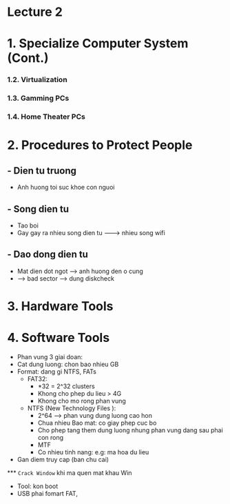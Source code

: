 # Lecture 2

# 1. Specialize Computer System (Cont.)

### 1.2. Virtualization

### 1.3. Gamming PCs

### 1.4. Home Theater PCs


# 2. Procedures to Protect People


## - Dien tu truong

- Anh huong toi suc khoe con nguoi

## - Song dien tu

- Tao boi 
- Gay gay ra nhieu song dien tu ---> nhieu song wifi

## - Dao dong dien tu

- Mat dien dot ngot --> anh huong den o cung
- --> bad sector --> dung diskcheck

# 3. Hardware Tools

# 4. Software Tools

- Phan vung 3 giai doan:
 - Cat dung luong: chon bao nhieu GB
 - Format: dang gi NTFS, FATs
   - FAT32: 
     - *32 = 2^32 clusters
     - Khong cho phep du lieu > 4G
     - Khong cho mo rong phan vung
   - NTFS (New Technology Files ): 
     - 2^64 --> phan vung dung luong cao hon 
     - Chua nhieu Bao mat: co giay phep cuc bo
     - Cho phep tang them dung luong nhung phan vung dang sau phai con rong
     - MTF
     - Co nhieu tinh nang: e.g: ma hoa du lieu
 - Gan diem truy cap (ban chu cai)
 
 
 *** `Crack Window` khi ma quen mat khau Win
 - Tool: kon boot
 - USB phai fomart FAT,
